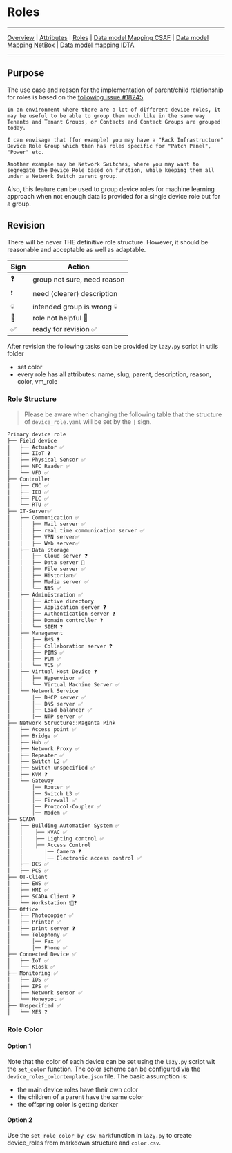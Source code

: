 # Roles

---

[Overview](datamodel.md) | [Attributes](datamodel_attributes.md) | [Roles](datamodel_roles.md) | [Data model Mapping CSAF](datamodel_csaf.md) | [Data model Mapping NetBox](datamodel_netbox.md) | [Data model mapping IDTA](datamodel_idta.md)

---

## Purpose

The use case and reason for the implementation of parent/child relationship for roles is based on the [following issue #18245](https://github.com/netbox-community/netbox/issues/18245)

```text
In an environment where there are a lot of different device roles, it may be useful to be able to group them much like in the same way Tenants and Tenant Groups, or Contacts and Contact Groups are grouped today.

I can envisage that (for example) you may have a "Rack Infrastructure" Device Role Group which then has roles specific for "Patch Panel", "Power" etc.

Another example may be Network Switches, where you may want to segregate the Device Role based on function, while keeping them all under a Network Switch parent group.
```

Also, this feature can be used to group device roles for machine learning approach when not enough data is provided for a single device role but for a group.  

## Revision

There will be never THE definitive role structure. However, it should be reasonable and acceptable as well as adaptable.

|Sign | Action |
|-|-|
|:question:| group not sure, need reason |
|:exclamation: | need (clearer) description|
| :skull: | intended group is wrong 💀 |
|:no_entry_sign:|role not helpful 🚫|
|:white_check_mark:| ready for revision ✅|

After revision the following tasks can be provided by `lazy.py` script in utils folder

- set color
- every role has all attributes: name, slug, parent, description, reason, color, vm_role

### Role Structure

> Please be aware when changing the following table that the structure of `device_role.yaml` will be set by the `|` sign.

```markdown
Primary device role
├── Field device
│   ├── Actuator ✅
│   ├── IIoT ❓
│   ├── Physical Sensor ✅
│   ├── NFC Reader ✅
│   └── VFD ✅
├── Controller
│   ├── CNC ✅
│   ├── IED ✅
│   ├── PLC ✅
│   └── RTU ✅
├── IT-Server✅
│   ├── Communication ✅
│   │   ├── Mail server ✅
│   │   ├── real time communication server ✅
│   │   ├── VPN server✅
│   │   ├── Web server✅
│   ├── Data Storage
│   │   ├── Cloud server ❓
│   │   ├── Data server 🚫
│   │   ├── File server ✅
│   │   ├── Historian✅
│   │   ├── Media server ✅
│   │   └── NAS ✅
│   ├── Administration ✅
│   │   ├── Active directory
│   │   ├── Application server ❓
│   │   ├── Authentication server ❓
│   │   ├── Domain controller ❓
│   │   └── SIEM ❓
│   ├── Management
│   │   ├── BMS ❓
│   │   ├── Collaboration server ❓
│   │   ├── PIMS ✅
│   │   ├── PLM ✅
│   │   └── VCS ✅
│   ├── Virtual Host Device ❓
│   │   ├── Hypervisor ✅
│   │   └── Virtual Machine Server ✅
│   └── Network Service
│       │── DHCP server ✅
│       │── DNS server ✅
│       │── Load balancer ✅
│       │── NTP server ✅
├── Network Structure::Magenta Pink
│   ├── Access point ✅
│   ├── Bridge ✅
│   ├── Hub ✅
│   ├── Network Proxy ✅
│   ├── Repeater ✅
│   ├── Switch L2 ✅
│   ├── Switch unspecified ✅
│   ├── KVM ❓
│   └── Gateway
│       │── Router ✅
│       │── Switch L3 ✅
│       │── Firewall ✅
│       │── Protocol-Coupler ✅
│       │── Modem ✅
├── SCADA
│   ├── Building Automation System ✅
│   │    ├── HVAC ✅
│   │    ├── Lighting control ✅
│   │    ├── Access Control
│   │       │── Camera ❓
│   │       │── Electronic access control ✅
│   ├── DCS ✅
│   ├── PCS ✅
├── OT-Client
│   ├── EWS ✅
│   ├── HMI ✅
│   ├── SCADA Client ❓
│   └── Workstation ❗🚫❓
├── Office
│   ├── Photocopier ✅
│   ├── Printer ✅
│   ├── print server ❓
│   └── Telephony ✅
│       │── Fax ✅
│       │── Phone ✅
├── Connected Device ✅
│   ├── IoT ✅
│   └── Kiosk ✅
├── Monitoring ✅
│   ├── IDS ✅   
│   ├── IPS ✅
│   ├── Network sensor ✅
│   └── Honeypot ✅
├── Unspecified ✅
│   └── MES ❓
```

### Role Color

#### Option 1

Note that the color of each device can be set using the `lazy.py` script wit the `set_color` function. The color scheme can be configured via the `device_roles_colortemplate.json` file. The basic assumption is:

- the main device roles have their own color
- the children of a parent have the same color
- the offspring color is getting darker

#### Option 2

Use the `set_role_color_by_csv_mark`function in `lazy.py` to create device_roles from markdown structure and `color.csv`.
